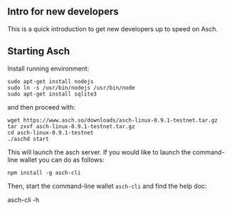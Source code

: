 Intro for new developers
------------------------

This is a quick introduction to get new developers up to speed on Asch.

Starting Asch
-----------------
Install running environment:

	sudo apt-get install nodejs
	sudo ln -s /usr/bin/nodejs /usr/bin/node
	sudo apt-get install sqlite3

and then proceed with:

	wget https://www.asch.so/downloads/asch-linux-0.9.1-testnet.tar.gz
	tar zxvf asch-linux-0.9.1-testnet.tar.gz
	cd asch-linux-0.9.1-testnet
	./aschd start

This will launch the asch server. If you would like to launch the command-line wallet you can do as follows:

	npm install -g asch-cli

Then, start the command-line wallet `asch-cli` and find the help doc:

   asch-cli -h
